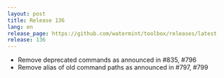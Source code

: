 ```yaml
---
layout: post
title: Release 136
lang: en
release_page: https://github.com/watermint/toolbox/releases/latest
release: 136
---
```


* Remove deprecated commands as announced in #835, #796
* Remove alias of old command paths as announced in #797, #799

